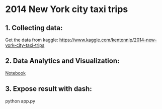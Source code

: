 # 2014 New York city taxi trips

## 1. Collecting data:
Get the data from kaggle: 
https://www.kaggle.com/kentonnlp/2014-new-york-city-taxi-trips

## 2. Data Analytics and Visualization:
[Notebook](NYC_trips.ipynb)

## 3. Expose result with dash:
python app.py